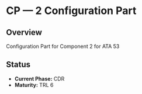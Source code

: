 # CP — 2 Configuration Part

## Overview
Configuration Part for Component 2 for ATA 53

## Status
- **Current Phase:** CDR
- **Maturity:** TRL 6

